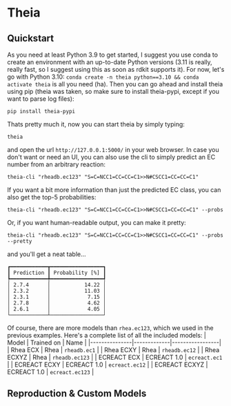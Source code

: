 # Theia
## Quickstart
As you need at least Python 3.9 to get started, I suggest you use conda to create an environment with an up-to-date Python versions (3.11 is really, really fast, so I suggest using this as soon as rdkit supports it). For now, let's go with Python 3.10: `conda create -n theia python==3.10 && conda activate theia` is all you need (ha). Then you can go ahead and install theia using pip (theia was taken, so make sure to install theia-pypi, except if you want to parse log files):
```
pip install theia-pypi
```
Thats pretty much it, now you can start theia by simply typing:
```
theia
```
and open the url `http://127.0.0.1:5000/` in your web browser. In case you don't want or need an UI, you can also use the cli to simply predict an EC number from an arbitrary reaction:
```
theia-cli "rheadb.ec123" "S=C=NCC1=CC=CC=C1>>N#CSCC1=CC=CC=C1"
```
If you want a bit more information than just the predicted EC class, you can also get the top-5 probabilities:
```
theia-cli "rheadb.ec123" "S=C=NCC1=CC=CC=C1>>N#CSCC1=CC=CC=C1" --probs
```
Or, if you want human-readable output, you can make it pretty:
```
theia-cli "rheadb.ec123" "S=C=NCC1=CC=CC=C1>>N#CSCC1=CC=CC=C1" --probs --pretty
```
and you'll get a neat table...
```
┏━━━━━━━━━━━━┳━━━━━━━━━━━━━━━━━┓
┃ Prediction ┃ Probability [%] ┃
┡━━━━━━━━━━━━╇━━━━━━━━━━━━━━━━━┩
│ 2.7.4      │           14.22 │
│ 2.3.2      │           11.03 │
│ 2.3.1      │            7.15 │
│ 2.7.8      │            4.62 │
│ 2.6.1      │            4.05 │
└────────────┴─────────────────┘
```
Of course, there are more models than `rhea.ec123`, which we used in the previous examples. Here's a complete list of all the included models:
| Model         | Trained on  | Name            |
|---------------|-------------|-----------------|
| Rhea ECX      | Rhea        | `rheadb.ec1`    |
| Rhea ECXY     | Rhea        | `rheadb.ec12`   |
| Rhea ECXYZ    | Rhea        | `rheadb.ec123`  |
| ECREACT ECX   | ECREACT 1.0 | `ecreact.ec1`   |
| ECREACT ECXY  | ECREACT 1.0 | `ecreact.ec12`  |
| ECREACT ECXYZ | ECREACT 1.0 | `ecreact.ec123` |

## Reproduction & Custom Models
